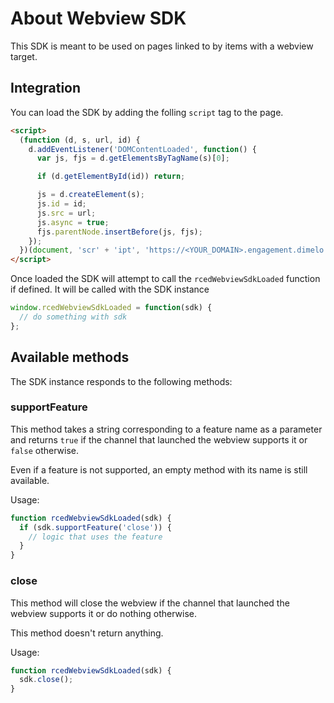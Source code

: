 # About Webview SDK

This SDK is meant to be used on pages linked to by items with a webview target.

## Integration

You can load the SDK by adding the folling `script` tag to the page.

```html
<script>
  (function (d, s, url, id) {
    d.addEventListener('DOMContentLoaded', function() {
      var js, fjs = d.getElementsByTagName(s)[0];

      if (d.getElementById(id)) return;

      js = d.createElement(s);
      js.id = id;
      js.src = url;
      js.async = true;
      fjs.parentNode.insertBefore(js, fjs);
    });
  })(document, 'scr' + 'ipt', 'https://<YOUR_DOMAIN>.engagement.dimelo.com/webview/sdk.js', 'ed_webview_sdk_loader');
</script>
```

Once loaded the SDK will attempt to call the `rcedWebviewSdkLoaded` function if defined. It will be called with the SDK instance

```javascript
window.rcedWebviewSdkLoaded = function(sdk) {
  // do something with sdk
};
```

## Available methods

The SDK instance responds to the following methods:
### supportFeature

This method takes a string corresponding to a feature name as a parameter and returns `true` if the channel that launched the webview supports it or `false` otherwise.

Even if a feature is not supported, an empty method with its name is still available.

Usage:
```javascript
function rcedWebviewSdkLoaded(sdk) {
  if (sdk.supportFeature('close')) {
    // logic that uses the feature
  }
}
```

### close

This method will close the webview if the channel that launched the webview supports it or do nothing otherwise.

This method doesn't return anything.

Usage:
```javascript
function rcedWebviewSdkLoaded(sdk) {
  sdk.close();
}
```